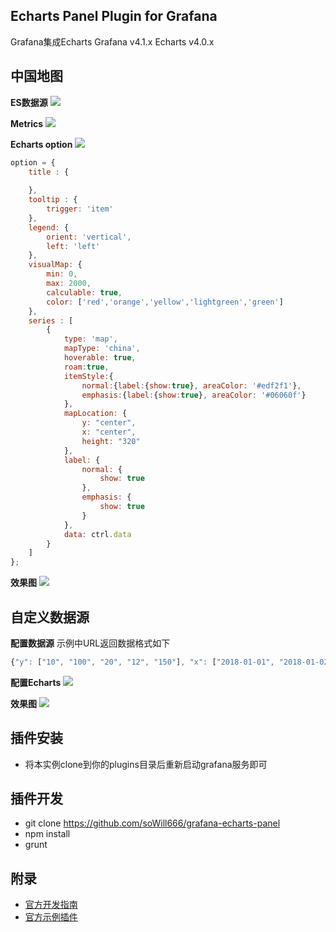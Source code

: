 ## Echarts Panel Plugin for Grafana

Grafana集成Echarts
Grafana v4.1.x 
Echarts v4.0.x

## 中国地图
**ES数据源**
![ ](./src/imgs/chinamap-es.png)

**Metrics**
![ ](./src/imgs/metrics.png)

**Echarts option**
![ ](./src/imgs/map_option.png)
```javascript
option = {
	title : {
	
	},
	tooltip : {
		trigger: 'item'
	},
	legend: {
		orient: 'vertical',
		left: 'left'
	},
	visualMap: {
		min: 0,
		max: 2000,         
		calculable: true,
		color: ['red','orange','yellow','lightgreen','green']
	},
	series : [
		{
			type: 'map',
			mapType: 'china',
			hoverable: true,
			roam:true,
			itemStyle:{
				normal:{label:{show:true}, areaColor: '#edf2f1'},
				emphasis:{label:{show:true}, areaColor: '#06060f'}
			},
			mapLocation: {
				y: "center",
				x: "center",
				height: "320"
			},
			label: {
				normal: {
					show: true
				},
				emphasis: {
					show: true
				}
			},
			data: ctrl.data
		}
	]
};
```
**效果图**
![ ](./src/imgs/chinamap.png)


## 自定义数据源
**配置数据源**
示例中URL返回数据格式如下
```javascript
{"y": ["10", "100", "20", "12", "150"], "x": ["2018-01-01", "2018-01-02", "2018-01-03", "2018-01-04", "2018-01-05"]}
```

**配置Echarts**
![ ](./src/imgs/line_option.png)

**效果图**
![ ](./src/imgs/cdata_ret.png)


## 插件安装
- 将本实例clone到你的plugins目录后重新启动grafana服务即可


## 插件开发
- git clone https://github.com/soWill666/grafana-echarts-panel
- npm install 
- grunt


## 附录
- [官方开发指南](http://docs.grafana.org/plugins/developing/development/)
- [官方示例插件](https://github.com/grafana/piechart-panel)
